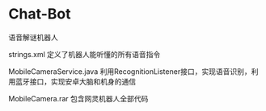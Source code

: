 # Chat-Bot
语音解谜机器人

strings.xml 定义了机器人能听懂的所有语音指令	

MobileCameraService.java 利用RecognitionListener接口，实现语音识别，利用蓝牙接口，实现安卓大脑和机身的通信

MobileCamera.rar 包含网灵机器人全部代码
